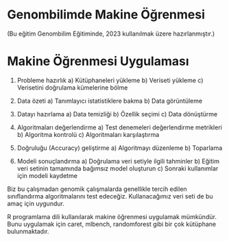 # Genombilimde Makine Öğrenmesi

(Bu eğitim Genombilim Eğitiminde, 2023 kullanılmak üzere hazırlanmıştır.)

# Makine Öğrenmesi Uygulaması

1. Probleme hazırlık
a) Kütüphaneleri yükleme
b) Veriseti yükleme
c) Verisetini doğrulama kümelerine bölme

2. Data özeti
a) Tanımlayıcı istatistiklere bakma
b) Data görüntüleme

3. Datayı hazırlama
a) Data temizliği
b) Özellik seçimi
c) Data dönüştürme

4. Algoritmaları değerlendirme
a) Test denemeleri değerlendirme metrikleri b) Algoritma kontrolü
c) Algoritmaları karşılaştırma

5. Doğruluğu (Accuracy) geliştirme
a) Algoritmayı düzenleme
b) Toparlama

6. Modeli sonuçlandırma
a) Doğrulama veri setiyle ilgili tahminler
b) Eğitim veri setinin tamamında bağımsız model oluşturun c) Sonraki kullanımlar için modeli kaydetme

Biz bu çalışmadan genomik çalışmalarda genellikle tercih edilen sınıflandırma algoritmalarını test edeceğiz. Kullanacağımız veri seti de bu amaç için uygundur.

R programlama dili kullanılarak makine öğrenmesi uygulamak mümkündür. Bunu uygulamak için caret, mlbench, randomforest gibi bir çok kütüphane bulunmaktadır.




